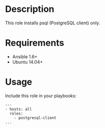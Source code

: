# Description
This role installs psql (PostgreSQL client) only.

# Requirements

* Ansible 1.6+
* Ubuntu 14.04+

# Usage
Include this role in your playbooks:
```
---
- hosts: all
  roles:
    - postgresql-client
...
```

